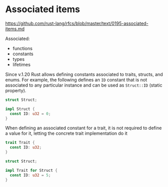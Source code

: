# Associated items

https://github.com/rust-lang/rfcs/blob/master/text/0195-associated-items.md

Associated:
- functions
- constants
- types
- lifetimes

Since v.1.20 Rust allows defining constants associated to traits, structs, and enums. For example, the following defines an `ID` constant that is not associated to any particular instance and can be used as `Struct::ID` (static property).

```rust
struct Struct;

impl Struct {
  const ID: u32 = 0;
}
```

When defining an associated constant for a trait, it is not required to define a value for it, letting the concrete trait implementation do it

```rust
trait Trait {
  const ID: u32;
}

struct Struct;

impl Trait for Struct {
  const ID: u32 = 5;
}
```
